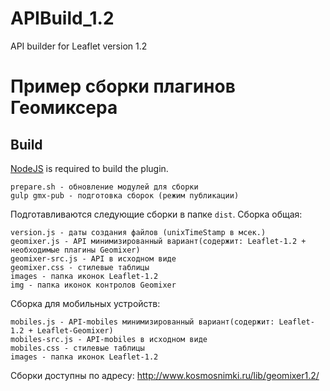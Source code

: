 # APIBuild_1.2

API builder for Leaflet version 1.2 

# Пример сборки плагинов Геомиксера

Build
------

[NodeJS](http://nodejs.org/) is required to build the plugin.

```
prepare.sh - обновление модулей для сборки
gulp gmx-pub - подготовка сборок (режим публикации)
```

Подготавливаются следующие сборки в папке `dist`.
Сборка общая:
```
version.js - даты создания файлов (unixTimeStamp в мсек.)
geomixer.js - API минимизированный вариант(содержит: Leaflet-1.2 + необходимые плагины Geomixer)
geomixer-src.js - API в исходном виде
geomixer.css - стилевые таблицы
images - папка иконок Leaflet-1.2
img - папка иконок контролов Geomixer
```

Сборка для мобильных устройств:
```
mobiles.js - API-mobiles минимизированный вариант(содержит: Leaflet-1.2 + Leaflet-Geomixer)
mobiles-src.js - API-mobiles в исходном виде
mobiles.css - стилевые таблицы
images - папка иконок Leaflet-1.2
```

Сборки доступны по адресу:
http://www.kosmosnimki.ru/lib/geomixer1.2/
